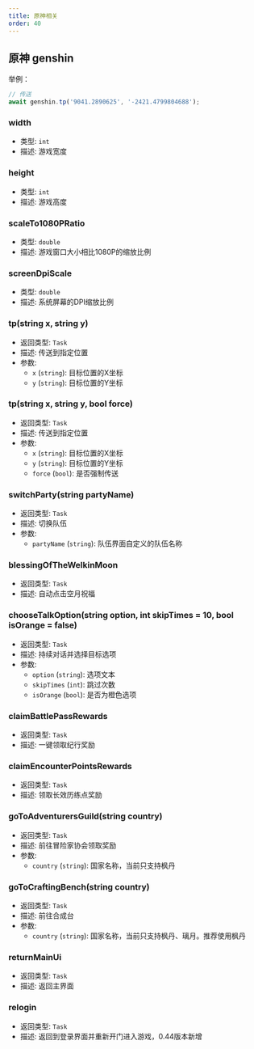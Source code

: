 ```yaml
---
title: 原神相关
order: 40
---
```


## 原神 genshin

举例：
```js
// 传送
await genshin.tp('9041.2890625', '-2421.4799804688');
```


### width
- 类型: `int`
- 描述: 游戏宽度

### height
- 类型: `int`
- 描述: 游戏高度

### scaleTo1080PRatio
- 类型: `double`
- 描述: 游戏窗口大小相比1080P的缩放比例

### screenDpiScale
- 类型: `double`
- 描述: 系统屏幕的DPI缩放比例

### tp(string x, string y)
- 返回类型: `Task`
- 描述: 传送到指定位置
- 参数:
  - `x` (`string`): 目标位置的X坐标
  - `y` (`string`): 目标位置的Y坐标

### tp(string x, string y, bool force)
- 返回类型: `Task`
- 描述: 传送到指定位置
- 参数:
  - `x` (`string`): 目标位置的X坐标
  - `y` (`string`): 目标位置的Y坐标
  - `force` (`bool`): 是否强制传送

### switchParty(string partyName)
- 返回类型: `Task`
- 描述: 切换队伍
- 参数:
  - `partyName` (`string`): 队伍界面自定义的队伍名称

### blessingOfTheWelkinMoon
- 返回类型: `Task`
- 描述: 自动点击空月祝福

### chooseTalkOption(string option, int skipTimes = 10, bool isOrange = false)
- 返回类型: `Task`
- 描述: 持续对话并选择目标选项
- 参数:
  - `option` (`string`): 选项文本
  - `skipTimes` (`int`): 跳过次数
  - `isOrange` (`bool`): 是否为橙色选项

### claimBattlePassRewards
- 返回类型: `Task`
- 描述: 一键领取纪行奖励

### claimEncounterPointsRewards
- 返回类型: `Task`
- 描述: 领取长效历练点奖励

### goToAdventurersGuild(string country)
- 返回类型: `Task`
- 描述: 前往冒险家协会领取奖励
- 参数:
  - `country` (`string`): 国家名称，当前只支持枫丹

### goToCraftingBench(string country)
- 返回类型: `Task`
- 描述: 前往合成台
- 参数:
  - `country` (`string`): 国家名称，当前只支持枫丹、璃月。推荐使用枫丹

### returnMainUi
- 返回类型: `Task`
- 描述: 返回主界面

### relogin
- 返回类型: `Task`
- 描述: 返回到登录界面并重新开门进入游戏，0.44版本新增

